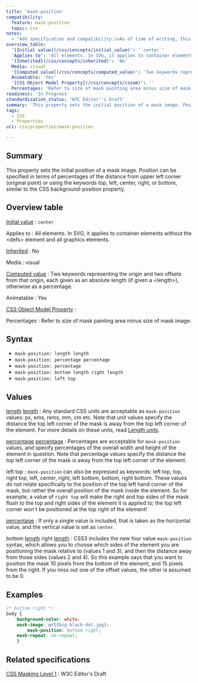 ```yaml
---
title: 'mask-position'
compatibility:
  feature: mask-position
  topic: css
notes:
  - "Add specification and compatibility.\nAs of time of writing, this property is not yet implemented in most browsers."
overview_table:
  '[Initial value](/css/concepts/initial_value)': '`center`'
  'Applies to': 'All elements. In SVG, it applies to container elements without the \<defs\> element and all graphics elements.'
  '[Inherited](/css/concepts/inherited)': 'No'
  Media: visual
  '[Computed value](/css/concepts/computed_value)': 'Two keywords representing the origin and two offsets from that origin, each given as an absolute length (if given a \<length\>), otherwise as a percentage.'
  Animatable: 'Yes'
  '[CSS Object Model Property](/css/concepts/cssom)': ''
  Percentages: 'Refer to size of mask painting area minus size of mask image.'
readiness: 'In Progress'
standardization_status: 'W3C Editor''s Draft'
summary: 'This property sets the initial position of a mask image. Position can be specified in terms of percentages of the distance from upper left corner (original point) or using the keywords top, left, center, right, or bottom, similar to the CSS background-position property.'
tags:
  - CSS
  - Properties
uri: css/properties/mask-position

---
```

## Summary

This property sets the initial position of a mask image. Position can be specified in terms of percentages of the distance from upper left corner (original point) or using the keywords top, left, center, right, or bottom, similar to the CSS background-position property.

## Overview table

[Initial value](/css/concepts/initial_value)
:   `center`

Applies to
:   All elements. In SVG, it applies to container elements without the \<defs\> element and all graphics elements.

[Inherited](/css/concepts/inherited)
:   No

Media
:   visual

[Computed value](/css/concepts/computed_value)
:   Two keywords representing the origin and two offsets from that origin, each given as an absolute length (if given a \<length\>), otherwise as a percentage.

Animatable
:   Yes

[CSS Object Model Property](/css/concepts/cssom)
:

Percentages
:   Refer to size of mask painting area minus size of mask image.

## Syntax

-   `mask-position: length length`
-   `mask-position: percentage percentage`
-   `mask-position: percentage`
-   `mask-position: bottom length right length`
-   `mask-position: left top`

## Values

[length](/css/data_types/length) [length](/css/data_types/length)
:   Any standard CSS units are acceptable as `mask-position` values: px, ems, rems, mm, cm etc. Note that unit values specify the distance the top left corner of the mask is away from the top left corner of the element. For more details on these units, read [Length units](/css/data_types/length).

[percentage](/css/data_types/percentage) [percentage](/css/data_types/percentage)
:   Percentages are acceptable for `mask-position` values, and specify percentages of the overall width and height of the element in question. Note that percentage values specify the distance the top left corner of the mask is away from the top left corner of the element.

left top
:   `mask-position` can also be expressed as keywords: left top, top, right top, left, center, right, left bottom, bottom, right bottom. These values do not relate specifically to the position of the top left hand corner of the mask, but rather the overall position of the mask inside the element. So for example, a value of `right top` will make the right and top sides of the mask flush to the top and right sides of the element it is applied to; the top left corner *won't* be positioned at the top right of the element!

[percentage](/css/data_types/percentage)
:   If only a single value is included, that is taken as the horizontal value, and the vertical value is set as `center`.

bottom [length](/css/data_types/length) right [length](/css/data_types/length)
:   CSS3 includes the new four value `mask-position` syntax, which allows you to choose which sides of the element you are positioning the mask relative to (values 1 and 3), and then the distance away from those sides (values 2 and 4). So this example says that you want to position the mask 10 pixels from the bottom of the element, and 15 pixels from the right. If you miss out one of the offset values, the other is assumed to be 0.

## Examples

``` css
/* bottom right */
body {
    background-color: white;
    mask-image: url(big-black-dot.jpg);
        mask-position: bottom right;
    mask-repeat: no-repeat;
    }
```

## Related specifications

[CSS Masking Level 1](https://dvcs.w3.org/hg/FXTF/raw-file/default/masking/index.html)
:   W3C Editor's Draft
